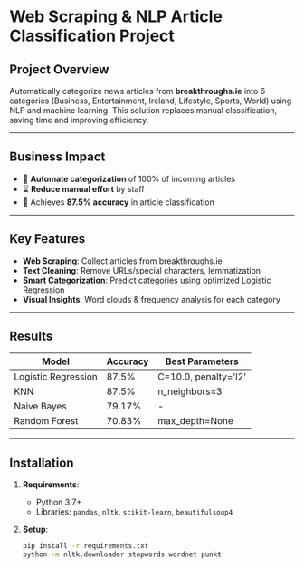# Web Scraping & NLP Article Classification Project

## Project Overview
Automatically categorize news articles from **breakthroughs.ie** into 6 categories (Business, Entertainment, Ireland, Lifestyle, Sports, World) using NLP and machine learning. This solution replaces manual classification, saving time and improving efficiency.

---

## Business Impact
- 🚀 **Automate categorization** of 100% of incoming articles
- ⏳ **Reduce manual effort** by staff
- 🎯 Achieves **87.5% accuracy** in article classification

---

## Key Features
- **Web Scraping**: Collect articles from breakthroughs.ie
- **Text Cleaning**: Remove URLs/special characters, lemmatization
- **Smart Categorization**: Predict categories using optimized Logistic Regression
- **Visual Insights**: Word clouds & frequency analysis for each category

---

## Results
| Model               | Accuracy | Best Parameters           |
|---------------------|----------|---------------------------|
| Logistic Regression | 87.5%    | C=10.0, penalty='l2'      |
| KNN                 | 87.5%    | n_neighbors=3             |
| Naive Bayes         | 79.17%   | -                         |
| Random Forest       | 70.83%   | max_depth=None            |

---

## Installation
1. **Requirements**:
   - Python 3.7+
   - Libraries: `pandas`, `nltk`, `scikit-learn`, `beautifulsoup4`

2. **Setup**:
   ```bash
   pip install -r requirements.txt
   python -m nltk.downloader stopwords wordnet punkt